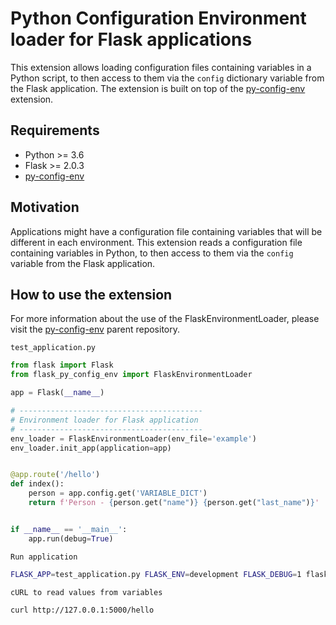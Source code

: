 # Python Configuration Environment loader for Flask applications

This extension allows loading configuration files containing variables in a Python script, to then access to them via
the `config` dictionary variable from the Flask application. The extension is built on top of
the [py-config-env](https://github.com/aaronestrada/py-config-env) extension.

## Requirements

* Python >= 3.6
* Flask >= 2.0.3
* [py-config-env](https://github.com/aaronestrada/py-config-env)

## Motivation

Applications might have a configuration file containing variables that will be different in each environment. This
extension reads a configuration file containing variables in Python, to then access to them via the `config` variable
from the Flask application.

## How to use the extension

For more information about the use of the FlaskEnvironmentLoader, please visit
the [py-config-env](https://github.com/aaronestrada/py-config-env) parent repository.

`test_application.py`

```python
from flask import Flask
from flask_py_config_env import FlaskEnvironmentLoader

app = Flask(__name__)

# -----------------------------------------
# Environment loader for Flask application
# -----------------------------------------
env_loader = FlaskEnvironmentLoader(env_file='example')
env_loader.init_app(application=app)


@app.route('/hello')
def index():
    person = app.config.get('VARIABLE_DICT')
    return f'Person - {person.get("name")} {person.get("last_name")}'


if __name__ == '__main__':
    app.run(debug=True)
```

`Run application`

```bash
FLASK_APP=test_application.py FLASK_ENV=development FLASK_DEBUG=1 flask run
```

`cURL to read values from variables`

```bash
curl http://127.0.0.1:5000/hello
```
